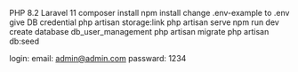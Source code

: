 PHP 8.2
Laravel 11
composer install
npm install
change .env-example to .env
give DB credential
php artisan storage:link
php artisan serve
npm run dev
create database db_user_management
php artisan migrate
php artisan db:seed


login: 
email: admin@admin.com
passward: 1234



